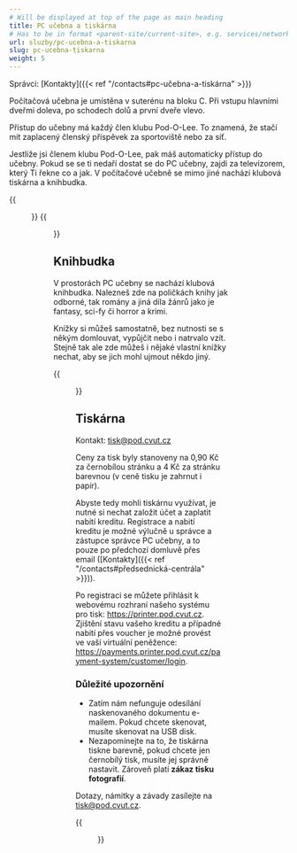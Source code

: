```yaml
---
# Will be displayed at top of the page as main heading
title: PC učebna a tiskárna
# Has to be in format <parent-site/current-site>, e.g. services/network (notice missing slash at the beginning)
url: sluzby/pc-ucebna-a-tiskarna
slug: pc-ucebna-tiskarna
weight: 5
---
```


Správci: [Kontakty]({{< ref "/contacts#pc-učebna-a-tiskárna" >}})

Počítačová učebna je umístěna v suterénu na bloku C. Při vstupu hlavními dveřmi doleva, po schodech dolů a první dveře vlevo.

Přístup do učebny má každý člen klubu Pod-O-Lee. To znamená, že stačí mít zaplacený členský příspěvek za sportoviště nebo za síť.

Jestliže jsi členem klubu Pod-O-Lee, pak máš automaticky přístup do učebny. Pokud se se ti nedaří dostat se do PC učebny, zajdi za televizorem, který Ti řekne co a jak.
V počítačové učebně se mimo jiné nachází klubová tiskárna a knihbudka.

{{<figure src="pc_room_01.jpg" alt="PC room: Main room">}}
{{<figure src="pc_room_02.jpg" alt="PC room: Second room with whiteboards">}}

## Knihbudka

V prostorách PC učebny se nachází klubová knihbudka. Nalezneš zde na poličkách knihy jak odborné, tak romány a jiná díla žánrů jako je fantasy, sci-fy či horror a krimi.

Knížky si můžeš samostatně, bez nutnosti se s někým domlouvat, vypůjčit nebo i natrvalo vzít. Stejně tak ale zde můžeš i nějaké vlastní knížky nechat, aby se jich mohl ujmout někdo jiný.

{{<figure src="pc_room_04_books.jpg" alt="PC room: Library">}}

## Tiskárna

Kontakt: <tisk@pod.cvut.cz>

Ceny za tisk byly stanoveny na 0,90 Kč za černobílou stránku a 4 Kč za stránku barevnou (v ceně tisku je zahrnut i papír).

Abyste tedy mohli tiskárnu využívat, je nutné si nechat založit účet a zaplatit nabití kreditu. Registrace a nabití kreditu je možné výlučně u správce a zástupce správce PC učebny, a to pouze po předchozí domluvě přes email ([Kontakty]({{< ref "/contacts#předsednická-centrála" >}})).

Po registraci se můžete přihlásit k webovému rozhraní našeho systému pro tisk: <https://printer.pod.cvut.cz>. Zjištění stavu vašeho kreditu a případné nabití přes voucher je možné provést ve vaší virtuální peněžence: <https://payments.printer.pod.cvut.cz/payment-system/customer/login>.

### Důležité upozornění

- Zatím nám nefunguje odesílání naskenovaného dokumentu e-mailem. Pokud chcete skenovat, musíte skenovat na USB disk.
- Nezapomínejte na to, že tiskárna tiskne barevně, pokud chcete jen černobílý tisk, musíte jej správně nastavit. Zároveň platí **zákaz tisku fotografií**.

Dotazy, námitky a závady zasílejte na <tisk@pod.cvut.cz>.

{{<figure src="pc_room_03_printer.jpg" alt="PC room: Printer">}}
